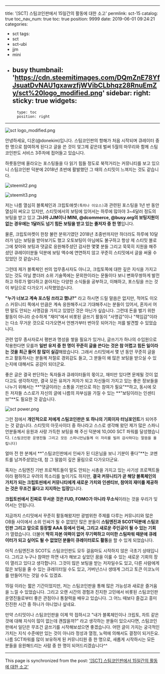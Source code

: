 
---
title: '[SCT] 스팀코인판에서 15일간의 활동에 대한 소고'
permlink: sct-15
catalog: true
toc_nav_num: true
toc: true
position: 9999
date: 2019-06-01 09:24:21
categories:
- sct
tags:
- sct
- sct-ubi
- jjm
- mini
- busy
thumbnail: 'https://cdn.steemitimages.com/DQmZnE78YfJsuatDvNAU1gxawzfjWVibCLbhqz28RnuEmZy/sct%20logo_modified.png'
sidebar:
    right:
        sticky: true
widgets:
    -
        type: toc
        position: right
---


![sct logo_modified.png](https://cdn.steemitimages.com/DQmZnE78YfJsuatDvNAU1gxawzfjWVibCLbhqz28RnuEmZy/sct%20logo_modified.png)

안녕하세요, 디온(@donekim)입니다. 스팀코인판의 항해가 처음 시작되며 큐레이터 중 한 명으로 참여하게 된다고 글을 쓴 것이 엊그제 같은데 벌써 5월의 마무리와 함께 스팀코인판도 서비스 3주차에 접어들고 있습니다. 

하룻동안에 올라오는 포스팅들을 다 읽기 힘들 정도로 북적거리는 커뮤니티를 보고 있으니 스팀코인판 덕분에 2018년 초반에 활발했던 그 때의 스티밋이 느껴지는 것도 같습니다. 

![steemit2.png](https://cdn.steemitimages.com/DQmYGTXRSKHoPonK1oQ62Ah67Ut7HrjsC6KAc2Ae2PXdLoX/steemit2.png)

![steemit3.png](https://cdn.steemitimages.com/DQmeDqkPFSSsnD4ZXA1ee3s3AbTsUEyifK2mS5b6891cjsg/steemit3.png)

저는 나름 열심히 블록체인과 크립토애셋`(특히나 이오스)`과 관련된 포스팅을 1년 반 동안 열심히 써오고 있지만, 스티밋에서의 보팅에 있어서는 하루에 많아야 3~4달러 정도의 보팅을 받고 있고 **그나마 JJM이나 MINI, @dcommerce, @busy.org의 보팅지원이 없는 경우에는 1달러도 넘기 힘든 보팅을 받고 있는 졸저자 중 한 명**입니다. 

물론, 크립토마켓이 한창 불런 분위기였던 2018년 초중반까지만 하더라도 하루에 10달러가 넘는 보팅을 받아보기도 했고 오토보팅이 아님에도 불구하고 항상 제 스티밋 블로그에 찾아와 보팅과 댓글로 응원해주셨던 감사한 몇몇 분들 그리고 묵묵히 지원을 해주셨던 큐레이터분들 덕분에 보팅 액수에 연연하지 않고 꾸준히 스티밋에서 글을 써올 수 있었던 것 같습니다.

그런데 제가 블록체인 씬의 업무종사자도 아니고, 크립토쪽에 대한 깊은 지식을 가지고 있는 것도 아닐 뿐더러 소위 기술쪽에는 문외한이라는 문돌이다 보니 변화무쌍하게 발전하고 하루가 멀다하고 쏟아지는 다양한 소식들을 공부하고, 이해하고, 포스팅을 쓰는 것이 부담으로 다가오기 시작했었습니다. 

**"누가 너보고 계속 포스팅 쓰라고 했냐?"** 라고 하시면 드릴 말씀은 없지만, 적어도 이오스 커뮤니티 쪽에서 만큼은 계속 응원해주시고 기대해주시는 분들이 있어서, 혼자서 어떤 말도 안되는 사명감을 가지고 있었던 것은 아닌가 싶습니다. 그런데 돈을 벌기 위한 활동이 아니라 순수하게 "재미"에서 비롯된 글쓰기 활동이 "사명감"이나 "책임감"이라는 다소 무거운 것으로 다가오면서 언젠가부터 번아웃 되어가는 저를 발견할 수 있었습니다. 

관련 업무 종사자로서 평판과 명성을 쌓을 필요가 있거나, 글쓰기가 하나의 수입원으로 작용한다면 모를까 **일반 유저 중 한 명이 꾸준히 글을 쓴다는 것은 참 어렵고 힘든 일이라는 것을 최근 들어 참 많이 실감**해왔습니다. 그래서 스티밋에서 몇 년 동안 꾸준히 글을 쓰고 활동하시는 분들께 저절로 경외감도 들고, 그 분들이 왜 많은 보팅을 받으실 수 있는지에 대해서도 공감이 되더군요.

좋은 글은 결국 판단하는 독자들과 큐레이터들의 몫이고, 재미만 있다면 문제될 것이 없다고도 생각하지만, 결국 모든 유저가 저자가 되고 자신들이 가지고 있는 좋은 정보들을 나누기 위해서는 **"댓글이라는 소통을 기반으로 하는 참여가 필요"**하고, 동시에 모든 저자들 스스로가 자신의 글에 나름의 자부심을 가질 수 있는 **"보팅이라는 인센티브"**도 필요한 것 같습니다.

![sct power.png](https://cdn.steemitimages.com/DQmeLHCVjgiXvJnPMYTpd8Mkp3Y5pGajiHpvbh8uCMEXZgK/sct%20power.png)

그런 점에서 **개인적으로 저에게 스팀코인판은 또 하나의 기회이자 터닝포인트**가 되어주는 것 같습니다. 스티밋의 아웃사이더 중 하나라고 스스로 생각해 왔던 제가 많은 스파니언분들께서 응원과 사랑 가득한 보팅을 해 주신 덕분에 10,000 SCT 파워를 달성했습니다. `(스팀코인판 운영진들 그리고 모든 스파니언님들께 이 자리를 빌려 감사하다는 말씀을 올립니다)`

얼마 전 한 분께서 **"스팀코인판에서 인싸가 된 디온님을 보니 기분이 좋다"**는 코멘트를 남겨주셨었는데, 참 그 말씀이 깊은 울림으로 다가오더군요. 

혹자는 스팀엔진 기반 프로젝트들이 말도 안되는 시총을 가지고 있는 사기성 프로젝트들이라 폄하하고 우려의 목소리를 높이기도 하지만, **결국 커뮤니티가 곧 해당 블록체인의 가치가 되는 크립토씬에서 커뮤니티에게 새로운 가치와 인센티브, 참여의 재미를 제공하는 것은 무조건 옳다고 지지하는 입장**입니다.

**크립토씬에서 진짜로 무서운 것은 FUD, FOMO가 아니라 무소식**이라는 것을 우리가 잊어서는 안됩니다.

지금까지 스티밋에서 꾸준히 활동해왔지만 광범위한 주제를 다루는 커뮤니티와 많은 OB들 사이에서 소위 인싸가 될 수 없었던 많은 분들이 **스팀엔진과 SCOT덕분에 스팀코인판 그리고 앞으로 등장할 AAA 등에서 인싸, 그리고 새로운 주인공이 될 수 있는 기회**가 열렸습니다. 더불어 **딱히 자본 여력이 없어 무기력하고 미미한 스팀파워 때문에 큐레이터가 되고 싶어도 될 수 없었던 분들이 큐레이터로도 활동**을 할 수 있게 되었습니다. 

아직 스팀엔진과 SCOT도 스팀코인판도 모두 걸음마도 시작하지 않은 극초기 상태입니다. 그리고 누구나 참여만 하면 내가 해보고 싶었던 꿈을 이룰 수 있는 새로운 기회의 장이 열리고 있다고 생각합니다. 그것이 많은 보팅을 받는 저자일수도 있고, 다른 사람에게 많은 보팅을 줄 수 있는 큐레이터일 수도 있고, 거버넌스나 생태계 그리고 토큰 이코노미를 만들어가는 것일 수도 있겠죠. 

15일 이라는 짧은 기간이었지만, 저는 스팀코인판을 통해 많은 가능성과 새로운 즐거움을 느낄 수 있었습니다. 그리고 오랜 시간의 경험과 진지한 고민에서 비롯된 스팀코인판 운영진들로부터 좋은 관점이나 통찰력을 배우고 있습니다. 그 어느 때보다 즐겁고 흥미진진한 시간 중 하나가 아니었나 싶네요.

만약 스티밋이나 스팀코인판을 이제 막 접하시고 "내가 블록체인이나 크립토, 차트 같은 것에 대해 지식이 많이 없는데 괜찮을까?" 라고 생각하는 분들이 있으시다면, 스팀코인판에서 일단은 무조건 글쓰기를 시작해보셨으면 좋겠습니다. 어떤 글이 가지는 궁극적인 가치는 지식 수준에만 있는 것이 아니라 정성과 열정, 노력에 의해서도 결정이 되거든요. 나름 SCT파워를 많이 보유하게 된 커뮤니티원 중 한 명으로, 새롭게 시작하시는 모든 분들을 응원해드리는 사람 중 한 명이 되어드리겠습니다^^

- - -

This page is synchronized from the post: ['[SCT] 스팀코인판에서 15일간의 활동에 대한 소고'](https://steemit.com/@donekim/sct-15)
